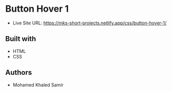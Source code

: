 # Button Hover 1

- Live Site URL: https://mks-short-projects.netlify.app/css/button-hover-1/

## Built with

- HTML
- CSS

## Authors

- Mohamed Khaled Samir
